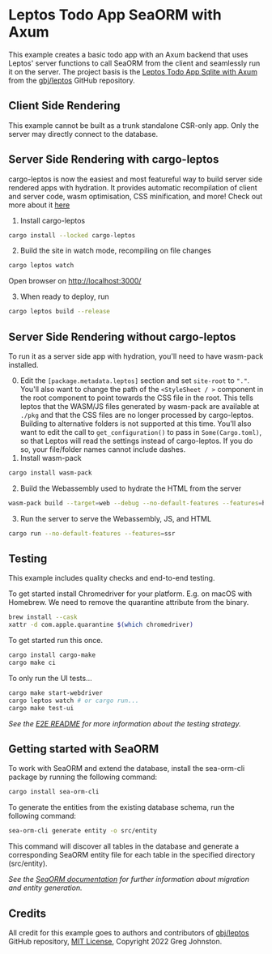 # Leptos Todo App SeaORM with Axum

This example creates a basic todo app with an Axum backend that uses Leptos' server functions to call SeaORM from the client and seamlessly run it on the server. The project basis is the [Leptos Todo App Sqlite with Axum](https://github.com/leptos-rs/leptos/tree/7306ecccbc2c9aad7554ed900a54e5a5335f0b29/examples/todo_app_sqlite_axum) from the [gbj/leptos][leptos_repo] GitHub repository.

## Client Side Rendering
This example cannot be built as a trunk standalone CSR-only app. Only the server may directly connect to the database.

## Server Side Rendering with cargo-leptos
cargo-leptos is now the easiest and most featureful way to build server side rendered apps with hydration. It provides automatic recompilation of client and server code, wasm optimisation, CSS minification, and more! Check out more about it [here](https://github.com/akesson/cargo-leptos)

1. Install cargo-leptos
```bash
cargo install --locked cargo-leptos
``` 
2. Build the site in watch mode, recompiling on file changes
```bash
cargo leptos watch
```

Open browser on [http://localhost:3000/](http://localhost:3000/)

3. When ready to deploy, run
```bash
cargo leptos build --release
```

## Server Side Rendering without cargo-leptos
To run it as a server side app with hydration, you'll need to have wasm-pack installed.

0. Edit the `[package.metadata.leptos]` section and set `site-root` to `"."`. You'll also want to change the path of the `<StyleSheet / >` component in the root component to point towards the CSS file in the root. This tells leptos that the WASM/JS files generated by wasm-pack are available at `./pkg` and that the CSS files are no longer processed by cargo-leptos. Building to alternative folders is not supported at this time. You'll also want to edit the call to `get_configuration()` to pass in `Some(Cargo.toml)`, so that Leptos will read the settings instead of cargo-leptos. If you do so, your file/folder names cannot include dashes.
1. Install wasm-pack
```bash
cargo install wasm-pack
```
2. Build the Webassembly used to hydrate the HTML from the server
```bash
wasm-pack build --target=web --debug --no-default-features --features=hydrate
```
3. Run the server to serve the Webassembly, JS, and HTML 
```bash
cargo run --no-default-features --features=ssr
```

## Testing

This example includes quality checks and end-to-end testing.

To get started install Chromedriver for your platform. 
E.g. on macOS with Homebrew. We need to remove the quarantine attribute from the binary.

```bash
brew install --cask 
xattr -d com.apple.quarantine $(which chromedriver)
```

To get started run this once.

```bash
cargo install cargo-make
cargo make ci
```

To only run the UI tests...

```bash
cargo make start-webdriver
cargo leptos watch # or cargo run...
cargo make test-ui
```

_See the [E2E README](./e2e/README.md) for more information about the testing strategy._

## Getting started with SeaORM

To work with SeaORM and extend the database, install the sea-orm-cli package by running the following command:

```bash
cargo install sea-orm-cli
```

To generate the entities from the existing database schema, run the following command:

```bash
sea-orm-cli generate entity -o src/entity
```

This command will discover all tables in the database and generate a corresponding SeaORM entity file for each table in the specified directory (src/entity).

_See the [SeaORM documentation](https://www.sea-ql.org/SeaORM/docs/index/) for further information about migration and entity generation._

## Credits

All credit for this example goes to 
authors and contributors of [gbj/leptos][leptos_repo] GitHub repository, 
[MIT License][leptos_license], Copyright 2022 Greg Johnston.

[leptos_repo]: https://github.com/gbj/leptos
[leptos_nightly_note]: https://github.com/gbj/leptos#nightly-note
[leptos_license]: https://github.com/gbj/leptos/blob/e465867b30db8fccce7493f9fc913359246ac4bd/LICENSE
